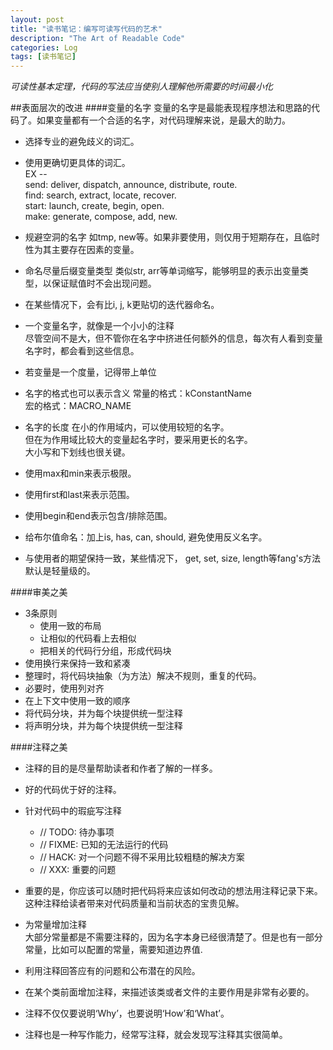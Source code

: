 ```yaml
---
layout: post
title: "读书笔记：编写可读写代码的艺术"
description: "The Art of Readable Code"
categories: Log
tags: [读书笔记]
---
```


*可读性基本定理，代码的写法应当使别人理解他所需要的时间最小化*

##表面层次的改进
####变量的名字
变量的名字是最能表现程序想法和思路的代码了。如果变量都有一个合适的名字，对代码理解来说，是最大的助力。  

*  选择专业的避免歧义的词汇。  

*  使用更确切更具体的词汇。  
EX --  
send: deliver, dispatch, announce, distribute, route.  
find: search, extract, locate, recover.  
start: launch, create, begin, open.  
make: generate, compose, add, new.  
* 规避空洞的名字
如tmp, new等。如果非要使用，则仅用于短期存在，且临时性为其主要存在因素的变量。  

* 命名尽量后缀变量类型
类似str, arr等单词缩写，能够明显的表示出变量类型，以保证赋值时不会出现问题。  

* 在某些情况下，会有比i, j, k更贴切的迭代器命名。  

* 一个变量名字，就像是一个小小的注释  
尽管空间不是大，但不管你在名字中挤进任何额外的信息，每次有人看到变量名字时，都会看到这些信息。  

* 若变量是一个度量，记得带上单位  

* 名字的格式也可以表示含义
常量的格式：kConstantName  
宏的格式：MACRO_NAME  

* 名字的长度
在小的作用域内，可以使用较短的名字。  
但在为作用域比较大的变量起名字时，要采用更长的名字。  
大小写和下划线也很关键。  

* 使用max和min来表示极限。  

* 使用first和last来表示范围。  

* 使用begin和end表示包含/排除范围。  

* 给布尔值命名：加上is, has, can, should, 避免使用反义名字。  

* 与使用者的期望保持一致，某些情况下， get, set, size, length等fang's方法默认是轻量级的。  


####审美之美  
* 3条原则
	* 使用一致的布局  
	* 让相似的代码看上去相似
	* 把相关的代码行分组，形成代码块
* 使用换行来保持一致和紧凑
* 整理时，将代码块抽象（为方法）解决不规则，重复的代码。
* 必要时，使用列对齐
* 在上下文中使用一致的顺序
* 将代码分块，并为每个块提供统一型注释  
* 将声明分块，并为每个块提供统一型注释

####注释之美
* 注释的目的是尽量帮助读者和作者了解的一样多。
* 好的代码优于好的注释。

* 针对代码中的瑕疵写注释  
	* // TODO: 待办事项  
	* // FIXME: 已知的无法运行的代码
	* // HACK: 对一个问题不得不采用比较粗糙的解决方案
	* // XXX: 重要的问题
	
* 重要的是，你应该可以随时把代码将来应该如何改动的想法用注释记录下来。这种注释给读者带来对代码质量和当前状态的宝贵见解。
* 为常量增加注释  
	大部分常量都是不需要注释的，因为名字本身已经很清楚了。但是也有一部分常量，比如可以配置的常量，需要知道边界值.  
	
* 利用注释回答应有的问题和公布潜在的风险。  

* 在某个类前面增加注释，来描述该类或者文件的主要作用是非常有必要的。  

* 注释不仅仅要说明‘Why’，也要说明‘How’和‘What’。

* 注释也是一种写作能力，经常写注释，就会发现写注释其实很简单。




<br>